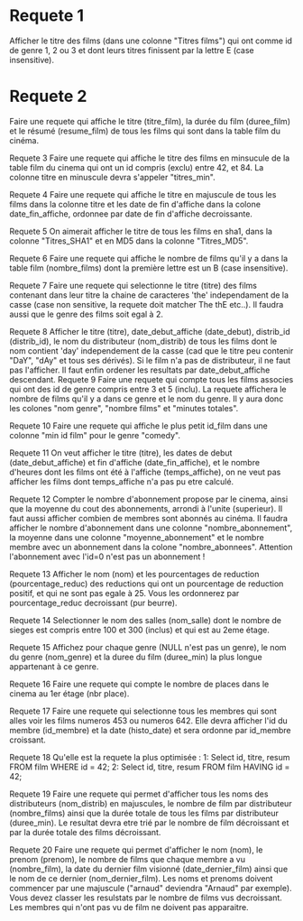 # Requete 1
Afficher le titre des films (dans une colonne "Titres films") qui ont comme id de genre 1, 2 ou 3 et dont leurs titres finissent par la lettre E (case insensitive).

# Requete 2
Faire une requete qui affiche le titre (titre_film), la durée du film (duree_film) et le résumé (resume_film) de tous les films qui sont dans la table film du cinéma.

Requete 3
Faire une requete qui affiche le titre des films en minsucule de la table film du cinema qui ont un id compris (exclu) entre 42, et 84. La colonne titre en minuscule devra s'appeler "titres_min".

Requete 4
Faire une requete qui affiche le titre en majuscule de tous les films dans la colonne titre et les date de fin d'affiche dans la colone date_fin_affiche, ordonnee par date de fin d'affiche decroissante.

Requete 5
On aimerait afficher le titre de tous les films en sha1, dans la colonne "Titres_SHA1" et en MD5 dans la colonne "Titres_MD5".

Requete 6
Faire une requete qui affiche le nombre de films qu'il y a dans la table film (nombre_films) dont la première lettre est un B (case insensitive).

Requete 7
Faire une requete qui selectionne le titre (titre) des films contenant dans leur titre la chaine de caracteres 'the' independament de la casse (case non sensitive, la requete doit matcher The thE etc..). Il faudra aussi que le genre des films soit egal à 2.

Requete 8
Afficher le titre (titre), date_debut_affiche (date_debut), distrib_id (distrib_id), le nom du distributeur (nom_distrib) de tous les films dont le nom contient 'day' independement de la casse (cad que le titre peu contenir "DaY", "dAy" et tous ses dérivés). Si le film n'a pas de distributeur, il ne faut pas l'afficher. Il faut enfin ordener les resultats par date_debut_affiche descendant.
Requete 9
Faire une requete qui compte tous les films associes qui ont des id de genre compris entre 3 et 5 (inclu). La requete affichera le nombre de films qu'il y a dans ce genre et le nom du genre. Il y aura donc les colones "nom genre", "nombre films" et "minutes totales".

Requete 10
Faire une requete qui affiche le plus petit id_film dans une colonne "min id film" pour le genre "comedy".

Requete 11
On veut afficher le titre (titre), les dates de debut (date_debut_affiche) et fin d'affiche (date_fin_affiche), et le nombre d'heures dont les films ont été à l'affiche (temps_affiche), on ne veut pas afficher les films dont temps_affiche n'a pas pu etre calculé.

Requete 12
Compter le nombre d'abonnement propose par le cinema, ainsi que la moyenne du cout des abonnements, arrondi à l'unite (superieur). Il faut aussi afficher combien de membres sont abonnés au cinéma. Il faudra afficher le nombre d'abonnement dans une colonne "nombre_abonnement", la moyenne dans une colonne "moyenne_abonnement" et le nombre membre avec un abonnement dans la colone "nombre_abonnees". Attention l'abonnement avec l'id=0 n'est pas un abonnement !

Requete 13
Afficher le nom (nom) et les pourcentages de reduction (pourcentage_reduc) des reductions qui ont un pourcentage de reduction positif, et qui ne sont pas egale à 25. Vous les ordonnerez par pourcentage_reduc decroissant (pur beurre).

Requete 14
Selectionner le nom des salles (nom_salle) dont le nombre de sieges est compris entre 100 et 300 (inclus) et qui est au 2eme étage.

Requete 15
Affichez pour chaque genre (NULL n'est pas un genre), le nom du genre (nom_genre) et la duree du film (duree_min) la plus longue appartenant à ce genre.


Requete 16
Faire une requete qui compte le nombre de places dans le cinema au 1er étage (nbr place).

Requete 17
Faire une requete qui selectionne tous les membres qui sont alles voir les films numeros 453 ou numeros 642. Elle devra afficher l'id du membre (id_membre) et la date (histo_date) et sera ordonne par id_membre croissant.

Requete 18
Qu'elle est la requete la plus optimisée : 
1: Select id, titre, resum FROM film WHERE id = 42; 2: Select id, titre, resum FROM film HAVING id = 42;

Requete 19
Faire une requete qui permet d'afficher tous les noms des distributeurs (nom_distrib) en majuscules, le nombre de film par distributeur (nombre_films) ainsi que la durée totale de tous les films par distributeur (duree_min). Le resultat devra etre trié par le nombre de film décroissant et par la durée totale des films décroissant.

Requete 20
Faire une requete qui permet d'afficher le nom (nom), le prenom (prenom), le nombre de films que chaque membre a vu (nombre_film), la date du dernier film visionné (date_dernier_film) ainsi que le nom de ce dernier (nom_dernier_film). Les noms et prenoms doivent commencer par une majuscule ("arnaud" deviendra "Arnaud" par exemple). Vous devez classer les resulstats par le nombre de films vus decroissant. Les membres qui n'ont pas vu de film ne doivent pas apparaitre.
